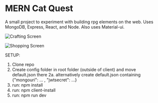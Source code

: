 # MERN Cat Quest
A small project to experiment with building rpg elements on the web. Uses MongoDB, Express, React, and Node. Also uses Material-ui. 

![Crafting Screen](images/CatQuest_Crafting.png)

![Shopping Screen](images/CatQuest_Shop.png)

SETUP:
1. Clone repo
2. Create config folder in root folder (outside of client) and move default.json there
  2a. alternatively create default.json containing {"mongouri": ... , "jwtsecret": ...}
3. run: npm install
4. run: npm client-install
5. run: npm run dev


